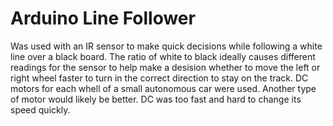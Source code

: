 # Arduino Line Follower
Was used with an IR sensor to make quick decisions while following a white line over a black board. The ratio of white to black ideally causes different readings for the sensor to help make a desision whether to move the left or right wheel faster to turn in the correct direction to stay on the track. DC motors for each whell of a small autonomous car were used. Another type of motor would likely be better. DC was too fast and hard to change its speed quickly.
